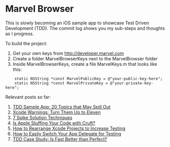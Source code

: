 Marvel Browser
==============

This is slowly becoming an iOS sample app to showcase Test Driven Development
(TDD). The commit log shows you my sub-steps and thoughts as I progress.

To build the project:

  1. Get your own keys from http://developer.marvel.com
  2. Create a folder MarvelBrowserKeys next to the MarvelBrowser folder
  3. Inside MarvelBrowserKeys, create a file MarvelKeys.m that looks like this:

```obj-c
    static NSString *const MarvelPublicKey = @"your-public-key-here";
    static NSString *const MarvelPrivateKey = @"your-private-key-here";
```

Relevant posts so far:

  1. [TDD Sample App: 20 Topics that May Spill Out](http://qualitycoding.org/tdd-sample-app/)
  2. [Xcode Warnings: Turn Them Up to Eleven](http://qualitycoding.org/xcode-warnings/)
  3. [7 Spike Solution Techniques](http://qualitycoding.org/spike-solution-techniques/)
  4. [Is Apple Stuffing Your Code with Cruft?](http://qualitycoding.org/template-code-clutter/)
  5. [How to Rearrange Xcode Projects to Increase Testing](http://qualitycoding.org/rearrange-project-test-code/)
  6. [How to Easily Switch Your App Delegate for Testing](http://qualitycoding.org/app-delegate-for-tests/)
  7. [TDD Case Study: Is Fast Better than Perfect?](http://qualitycoding.org/tdd-deferred-design/)
